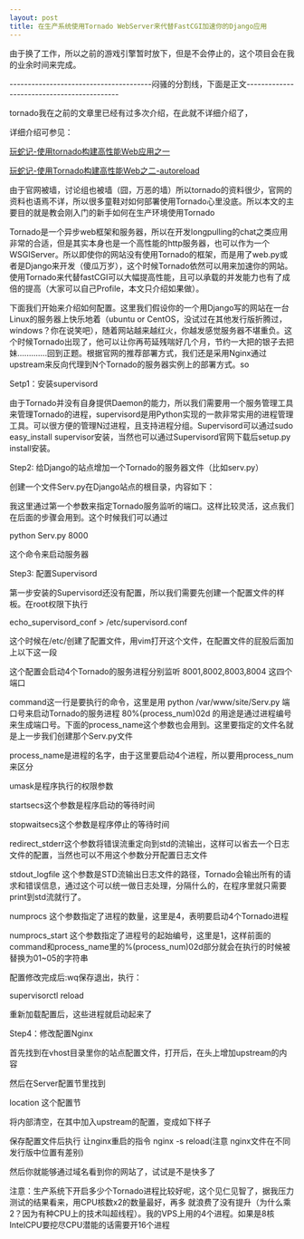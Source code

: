 ```yaml
--- 
layout: post
title: 在生产系统使用Tornado WebServer来代替FastCGI加速你的Django应用
---
```


由于换了工作，所以之前的游戏引擎暂时放下，但是不会停止的，这个项目会在我的业余时间来完成。

---------------------------------------闷骚的分割线，下面是正文-------------------------------------------

tornado我在之前的文章里已经有过多次介绍，在此就不详细介绍了，

详细介绍可参见：

[玩蛇记-使用tornado构建高性能Web应用之一](http://www.cnblogs.com/Alexander-Lee/archive/2010/03/20/1690292.html) 

[玩蛇记-使用Tornado构建高性能Web之二-autoreload](http://www.cnblogs.com/Alexander-Lee/archive/2010/03/24/1693367.html)

由于官网被墙，讨论组也被墙（囧，万恶的墙）所以tornado的资料很少，官网的资料也语焉不详，所以很多童鞋对如何部署使用Tornado心里没底。所以本文的主要目的就是教会刚入门的新手如何在生产环境使用Tornado

Tornado是一个异步web框架和服务器，所以在开发longpulling的chat之类应用非常的合适，但是其实本身也是一个高性能的http服务器，也可以作为一个WSGIServer。所以即使你的网站没有使用Tornado的框架，而是用了web.py或者是Django来开发（傻瓜万岁），这个时候Tornado依然可以用来加速你的网站。使用Tornado来代替fastCGI可以大幅提高性能，且可以承载的并发能力也有了成倍的提高（大家可以自己Profile，本文只介绍如果做）。

下面我们开始来介绍如何配置。这里我们假设你的一个用Django写的网站在一台Linux的服务器上快乐地着（ubuntu or CentOS，没试过在其他发行版折腾过，windows？你在说笑吧），随着网站越来越红火，你越发感觉服务器不堪重负。这个时候Tornado出现了，他可以让你再苟延残喘好几个月，节约一大把的银子去把妹.............回到正题。根据官网的推荐部署方式，我们还是采用Nginx通过upstream来反向代理到N个Tornado的服务器实例上的部署方式。so

Setp1：安装supervisord

由于Tornado并没有自身提供Daemon的能力，所以我们需要用一个服务管理工具来管理Tornado的进程，supervisord是用Python实现的一款非常实用的进程管理工具。可以很方便的管理N过进程，且支持进程分组。Supervisord可以通过sudo easy_install supervisor安装，当然也可以通过Supervisord官网下载后setup.py install安装。

Step2: 给Django的站点增加一个Tornado的服务器文件（比如serv.py）

创建一个文件Serv.py在Django站点的根目录，内容如下：

<script src="https://gist.github.com/ipconfiger/6142227.js"></script>

我这里通过第一个参数来指定Tornado服务监听的端口。这样比较灵活，这点我们在后面的步骤会用到。这个时候我们可以通过

python Serv.py 8000

这个命令来启动服务器

Step3: 配置Supervisord

第一步安装的Supervisord还没有配置，所以我们需要先创建一个配置文件的样板。在root权限下执行

echo_supervisord_conf > /etc/supervisord.conf

这个时候在/etc/创建了配置文件，用vim打开这个文件，在配置文件的屁股后面加上以下这一段

<script src="https://gist.github.com/ipconfiger/6142234.js"></script>

这个配置会启动4个Tornado的服务进程分别监听 8001,8002,8003,8004 这四个端口

command这一行是要执行的命令，这里是用 python /var/www/site/Serv.py 端口号来启动Tornado的服务进程 80%(process_num)02d 的用途是通过进程编号来生成端口号。下面的process_name这个参数也会用到。这里要指定的文件名就是上一步我们创建那个Serv.py文件

process_name是进程的名字，由于这里要启动4个进程，所以要用process_num来区分

umask是程序执行的权限参数

startsecs这个参数是程序启动的等待时间

stopwaitsecs这个参数是程序停止的等待时间

redirect_stderr这个参数将错误流重定向到std的流输出，这样可以省去一个日志文件的配置，当然也可以不用这个参数分开配置日志文件

stdout_logfile 这个参数是STD流输出日志文件的路径，Tornado会输出所有的请求和错误信息，通过这个可以统一做日志处理，分隔什么的，在程序里就只需要print到std流就行了。

numprocs 这个参数指定了进程的数量，这里是4，表明要启动4个Tornado进程

numprocs_start 这个参数指定了进程号的起始编号，这里是1，这样前面的command和process_name里的%(process_num)02d部分就会在执行的时候被替换为01~05的字符串

配置修改完成后:wq保存退出，执行：

supervisorctl reload

重新加载配置后，这些进程就启动起来了

Step4：修改配置Nginx

首先找到在vhost目录里你的站点配置文件，打开后，在头上增加upstream的内容

<script src="https://gist.github.com/ipconfiger/6142241.js"></script>

然后在Server配置节里找到

 location 这个配置节

将内部清空，在其中加入upstream的配置，变成如下样子


<script src="https://gist.github.com/ipconfiger/6142265.js"></script>

保存配置文件后执行  让nginx重启的指令 nginx -s reload(注意 nginx文件在不同发行版中位置有差别)

然后你就能够通过域名看到你的网站了，试试是不是快多了

注意：生产系统下开启多少个Tornado进程比较好呢，这个见仁见智了，据我压力测试的结果看来，用CPU核数x2的数量最好，再多 就浪费了没有提升（为什么乘2？因为有种CPU上的技术叫超线程）。我的VPS上用的4个进程。如果是8核IntelCPU要挖尽CPU潜能的话需要开16个进程